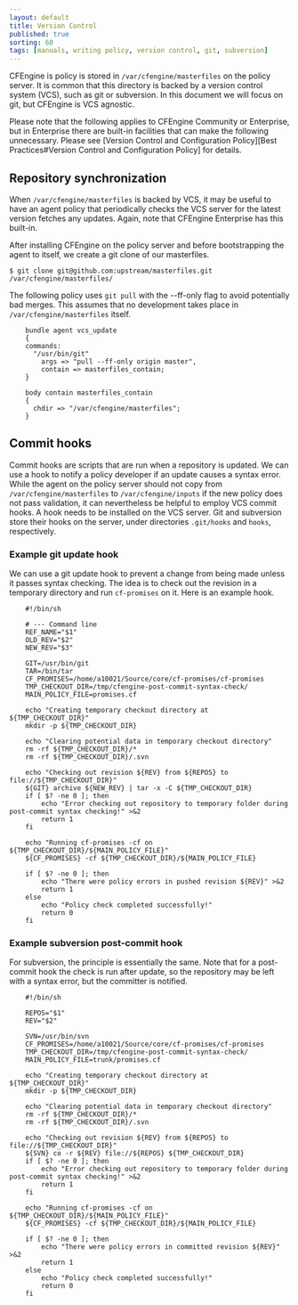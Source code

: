 ```yaml
---
layout: default
title: Version Control
published: true
sorting: 60
tags: [manuals, writing policy, version control, git, subversion]
---
```


CFEngine is policy is stored in `/var/cfengine/masterfiles` on the policy 
server. It is common that this directory is backed by a version control system 
(VCS), such as git or subversion. In this document we will focus on git, but 
CFEngine is VCS agnostic.

Please note that the following applies to CFEngine Community or
Enterprise, but in Enterprise there are built-in facilities that can
make the following unnecessary. Please see
[Version Control and Configuration Policy][Best Practices#Version Control and Configuration Policy]
for details.

## Repository synchronization

When `/var/cfengine/masterfiles` is backed by VCS, it may be useful to have an 
agent policy that periodically checks the VCS server for the latest version 
fetches any updates.  Again, note that CFEngine Enterprise has this built-in.

After installing CFEngine on the policy server and before bootstrapping the agent 
to itself, we create a git clone of our masterfiles.

    $ git clone git@github.com:upstream/masterfiles.git /var/cfengine/masterfiles/

The following policy uses `git pull` with the --ff-only flag to avoid 
potentially bad merges. This assumes that no development takes place in 
`/var/cfengine/masterfiles` itself.

```cf3
    bundle agent vcs_update
    {
    commands:
      "/usr/bin/git"
        args => "pull --ff-only origin master",
        contain => masterfiles_contain;
    }

    body contain masterfiles_contain
    {
      chdir => "/var/cfengine/masterfiles";
    }
```

## Commit hooks

Commit hooks are scripts that are run when a repository is updated. We can use 
a hook to notify a policy developer if an update causes a syntax error. While 
the agent on the policy server should not copy from 
`/var/cfengine/masterfiles` to `/var/cfengine/inputs` if the new policy does 
not pass validation, it can nevertheless be helpful to employ VCS commit 
hooks. A hook needs to be installed on the VCS server. Git and subversion 
store their hooks on the server, under directories `.git/hooks` and `hooks`, 
respectively.

### Example git update hook

We can use a git update hook to prevent a change from being made unless it 
passes syntax checking. The idea is to check out the revision in a temporary 
directory and run `cf-promises` on it. Here is an example hook.

```
    #!/bin/sh                                                                                                                                                                

    # --- Command line                                                                                                                                                       
    REF_NAME="$1"
    OLD_REV="$2"
    NEW_REV="$3"

    GIT=/usr/bin/git
    TAR=/bin/tar
    CF_PROMISES=/home/a10021/Source/core/cf-promises/cf-promises
    TMP_CHECKOUT_DIR=/tmp/cfengine-post-commit-syntax-check/
    MAIN_POLICY_FILE=promises.cf

    echo "Creating temporary checkout directory at ${TMP_CHECKOUT_DIR}"
    mkdir -p ${TMP_CHECKOUT_DIR}

    echo "Clearing potential data in temporary checkout directory"
    rm -rf ${TMP_CHECKOUT_DIR}/*
    rm -rf ${TMP_CHECKOUT_DIR}/.svn

    echo "Checking out revision ${REV} from ${REPOS} to file://${TMP_CHECKOUT_DIR}"
    ${GIT} archive ${NEW_REV} | tar -x -C ${TMP_CHECKOUT_DIR}
    if [ $? -ne 0 ]; then
        echo "Error checking out repository to temporary folder during post-commit syntax checking!" >&2
        return 1
    fi

    echo "Running cf-promises -cf on ${TMP_CHECKOUT_DIR}/${MAIN_POLICY_FILE}"
    ${CF_PROMISES} -cf ${TMP_CHECKOUT_DIR}/${MAIN_POLICY_FILE}

    if [ $? -ne 0 ]; then
        echo "There were policy errors in pushed revision ${REV}" >&2
        return 1
    else
        echo "Policy check completed successfully!"
        return 0
    fi
```

### Example subversion post-commit hook

For subversion, the principle is essentially the same. Note that for a 
post-commit hook the check is run after update, so the repository may be left 
with a syntax error, but the committer is notified.

```
    #!/bin/sh

    REPOS="$1"
    REV="$2"

    SVN=/usr/bin/svn
    CF_PROMISES=/home/a10021/Source/core/cf-promises/cf-promises
    TMP_CHECKOUT_DIR=/tmp/cfengine-post-commit-syntax-check/
    MAIN_POLICY_FILE=trunk/promises.cf

    echo "Creating temporary checkout directory at ${TMP_CHECKOUT_DIR}"
    mkdir -p ${TMP_CHECKOUT_DIR}

    echo "Clearing potential data in temporary checkout directory"
    rm -rf ${TMP_CHECKOUT_DIR}/*
    rm -rf ${TMP_CHECKOUT_DIR}/.svn

    echo "Checking out revision ${REV} from ${REPOS} to file://${TMP_CHECKOUT_DIR}"
    ${SVN} co -r ${REV} file://${REPOS} ${TMP_CHECKOUT_DIR}
    if [ $? -ne 0 ]; then
        echo "Error checking out repository to temporary folder during post-commit syntax checking!" >&2
        return 1
    fi

    echo "Running cf-promises -cf on ${TMP_CHECKOUT_DIR}/${MAIN_POLICY_FILE}"
    ${CF_PROMISES} -cf ${TMP_CHECKOUT_DIR}/${MAIN_POLICY_FILE}

    if [ $? -ne 0 ]; then
        echo "There were policy errors in committed revision ${REV}" >&2
        return 1
    else
        echo "Policy check completed successfully!"
        return 0
    fi
```
